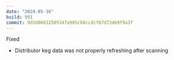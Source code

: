 ```yaml
---
date: "2024-05-16"
build: 991
commit: 9d3d06612505347a905cb8ccdcf07d72db9f9a3f
---
```


Fixed
- Distributor keg data was not properly refreshing after scanning
